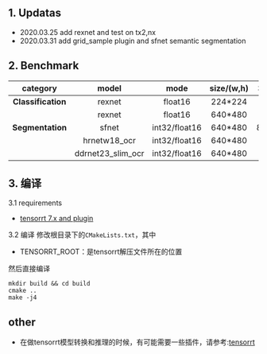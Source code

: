 ## 1. Updatas
- 2020.03.25 add rexnet and test on tx2,nx
- 2020.03.31 add grid_sample plugin and sfnet semantic segmentation

## 2. Benchmark

|      category      |       model       |     mode      | size/(w,h) |  3080/ms  |    nx/ms     |    tx2/ms    |                                url                                |
| :----------------: | :---------------: | :-----------: | :--------: | :-------: | :----------: | :----------: | :---------------------------------------------------------------: |
| **Classification** |      rexnet       |    float16    |  224*224   |           |    ~/8.9     |   ~/25.69    |            [rexnet](https://github.com/clovaai/rexnet)            |
|                    |      rexnet       |    float16    |  640*480   |           |    ~/36.6    |   ~/79.27    |            [rexnet](https://github.com/clovaai/rexnet)            |
|  **Segmentation**  |       sfnet       | int32/float16 |  640*480   | 8.79/2.71 | 109.74/50.03 | 150.87/99.57 |            [sfnet](https://github.com/lxtGH/SFSegNets)            |
|                    |   hrnetw18_ocr    | int32/float16 |  640*480   |     ~     |   ~/65.565   |   ~/183.81   | [hrnet_ocr](https://github.com/HRNet/HRNet-Semantic-Segmentation) |
|                    | ddrnet23_slim_ocr | int32/float16 |  640*480   |     ~     |   ~/17.805   |   ~/47.41    |           [ddrnet](https://github.com/ydhongHIT/DDRNet)           |


## 3. 编译

3.1 requirements
- [tensorrt 7.x and plugin](https://github.com/chenjun2hao/TensorRT/tree/release/7.2)

3.2 编译
修改根目录下的`CMakeLists.txt`，其中
- TENSORRT_ROOT：是tensorrt解压文件所在的位置

然后直接编译
```
mkdir build && cd build
cmake ..
make -j4
```

## other
- 在做tensorrt模型转换和推理的时候，有可能需要一些插件，请参考:[tensorrt](https://github.com/chenjun2hao/TensorRT/tree/release/7.2)